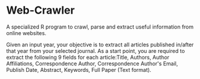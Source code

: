 # Web-Crawler
A specialized  R  program  to  crawl,  parse  and  extract  useful information  from  online  websites.  

Given an input year, your objective is to extract all articles published in/after that year from your  selected  journal.  As  a  start  point,  you  are  required  to  extract  the  following  9  fields  for each article:Title,  Authors,  Author  Affiliations,  Correspondence  Author,  Correspondence  Author's Email, Publish Date, Abstract, Keywords, Full Paper (Text format).

